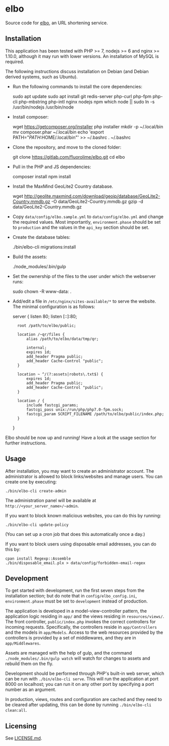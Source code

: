 # elbo

Source code for [elbo](https://elbo.in/), an URL shortening service.

## Installation

This application has been tested with PHP >= 7, nodejs >= 6 and nginx >= 1.10.0, although it may run with lower versions. An installation of MySQL is required.

The following instructions discuss installation on Debian (and Debian derived systems, such as Ubuntu).

* Run the following commands to install the core dependencies:

	sudo apt update
	sudo apt install git redis-server php-curl php-fpm php-cli php-mbstring php-intl nginx nodejs npm
	which node || sudo ln -s /usr/bin/nodejs /usr/bin/node

* Install composer:

	wget https://getcomposer.org/installer
	php installer
	mkdir -p ~/.local/bin
	mv composer.phar ~/.local/bin
	echo 'export PATH="$PATH:$HOME/.local/bin"' >> ~/.bashrc
	. ~/.bashrc

* Clone the repository, and move to the cloned folder:

	git clone https://gitlab.com/fluorolime/elbo.git
	cd elbo

* Pull in the PHP and JS dependencies:

	composer install
	npm install

* Install the MaxMind GeoLite2 Country database.

	wget http://geolite.maxmind.com/download/geoip/database/GeoLite2-Country.mmdb.gz -O data/GeoLite2-Country.mmdb.gz
	gzip -d data/GeoLite2-Country.mmdb.gz

* Copy `data/config/elbo.sample.yml` to `data/config/elbo.yml` and change the required values. Most importantly, `environment.phase` should be set to `production` and the values in the `api_key` section should be set.

* Create the database tables:

	./bin/elbo-cli migrations:install

* Build the assets:

	./node_modules/.bin/gulp

* Set the ownership of the files to the user under which the webserver runs:

	sudo chown -R www-data: .

* Add/edit a file in `/etc/nginx/sites-available/*` to serve the website. The minimal configuration is as follows:

	server {
		listen 80;
		listen [::]:80;

		root /path/to/elbo/public;

		location /~qr/files {
			alias /path/to/elbo/data/tmp/qr;

			internal;
			expires 1d;
			add_header Pragma public;
			add_header Cache-Control "public";
		}

		location ~ ^/(?:assets|robots\.txt$) {
			expires 1d;
			add_header Pragma public;
			add_header Cache-Control "public";
		}

		location / {
			include fastcgi_params;
			fastcgi_pass unix:/run/php/php7.0-fpm.sock;
			fastcgi_param SCRIPT_FILENAME /path/to/elbo/public/index.php;
		}
	}

Elbo should be now up and running! Have a look at the usage section for further instructions.

## Usage

After installation, you may want to create an administrator account. The administrator is allowed to block links/websites and manage users. You can create one by executing:

	./bin/elbo-cli create-admin

The administration panel will be available at `http://<your_server_name>/~admin`.

If you want to block known malicious websites, you can do this by running:

	./bin/elbo-cli update-policy

(You can set up a cron job that does this automatically once a day.)

If you want to block users using disposable email addresses, you can do this by:

	cpan install Regexp::Assemble
	./bin/disposable_email.plx > data/config/forbidden-email-regex

## Development

To get started with development, run the first seven steps from the installation section; but do note that in `config/elbo_config.ini`, `environment.phase` must be set to `development` instead of production.

The application is developed in a model-view-controller pattern, the application logic residing in `app/` and the views residing in `resources/views/`. The front controller, `public/index.php` invokes the correct controllers for incoming requests. Specifically, the controllers reside in `app/Controllers` and the models in `app/Models`. Access to the web resources provided by the controllers is provided by a set of middlewares, and they are in `app/Middlewares`.

Assets are managed with the help of gulp, and the command `./node_modules/.bin/gulp watch` will watch for changes to assets and rebuild them on the fly.

Development should be performed through PHP's built-in web server, which can be run with `./bin/elbo-cli serve`. This will run the application at port 8000 on localhost; you can run it on any other port by specifying a port number as an argument.

In production, views, routes and configuration are cached and they need to be cleared after updating, this can be done by running `./bin/elbo-cli clean:all`.

## Licensing

See [LICENSE.md](LICENSE.md).
